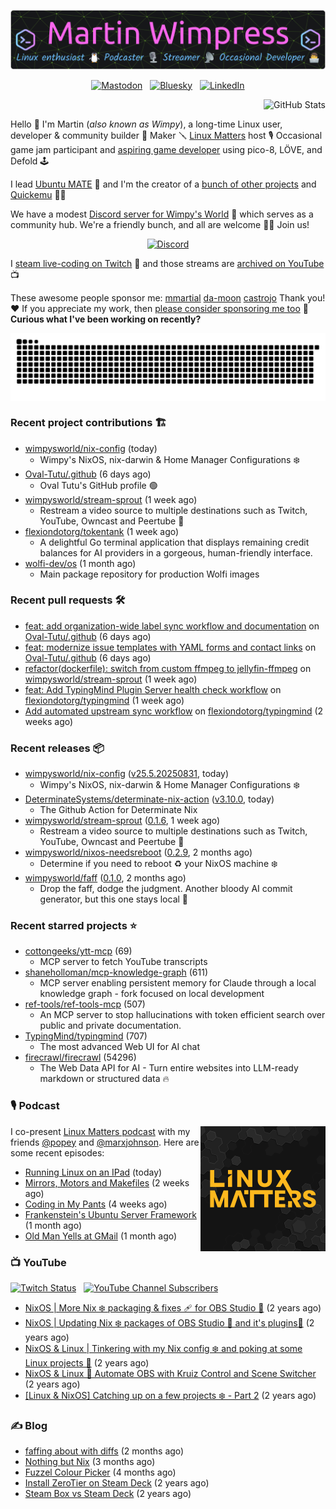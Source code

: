 <p align="center">
  <a href="https://wimpysworld.com" target="_blank"><img src="https://raw.githubusercontent.com/flexiondotorg/flexiondotorg/main/.github/github-header-image.png"></a>
</p>
<p align="center">
  &nbsp;<a href="https://wimpysworld.social/@martin" target="_blank"><img alt="Mastodon" src="https://img.shields.io/badge/Mastodon-6468fa?style=for-the-badge&logo=mastodon&logoColor=%23ffffff"></a>&nbsp;
  &nbsp;<a href="https://bsky.app/profile/wimpys.world" target="_blank"><img alt="Bluesky" src="https://img.shields.io/badge/Bluesky-0772D8?style=for-the-badge&logo=bluesky&logoColor=%23ffffff"></a>&nbsp;
  &nbsp;<a href="https://www.linkedin.com/in/martinwimpress/" target="_blank"><img alt="LinkedIn" src="https://img.shields.io/badge/LinkedIn-1667be?style=for-the-badge&logo=linkedin&logoColor=%23ffffff"></a>&nbsp;
</p>
<a href="https://github.com/flexiondotorg" target="_blank"><img align="right" src="https://github-readme-stats.vercel.app/api?username=flexiondotorg&show_icons=true&show=reviews,discussions_started,discussions_answered,prs_merged&include_all_commits=true&bg_color=0E1117&title_color=fa66ed&icon_color=6bbbfa&text_color=c5c8c6&ring_color=98ed3f&border_radius=8" alt="GitHub Stats"></a>
<br />

Hello 👋 I'm Martin (*also known as Wimpy*), a long-time Linux user, developer & community builder 🐧 Maker 🪛 [Linux Matters](https://linuxmatters.sh) host 🎙️ Occasional game jam participant and [aspiring game developer](https://oval-tutu.com) using pico-8, LÖVE, and Defold 🕹️

I lead [Ubuntu MATE](https://ubuntu-mate.org) 🧉 and I'm the creator of a [bunch of other projects](https://wimpysworld.com/projects/) and [Quickemu](https://github.com/quickemu-project/) 🧑‍💻

We have a modest [Discord server for Wimpy's World](https://wimpysworld.io/discord) 💬 which serves as a community hub. We're a friendly bunch, and all are welcome 🏳️‍🌈 Join us!

<div align="center"><a href="https://wimpysworld.io/discord" target="_blank"><img alt="Discord" src="https://img.shields.io/discord/712850672223125565?style=for-the-badge&logo=discord&logoColor=%23ffffff&label=Discord&labelColor=%234253e8&color=%23e4e2e2"></a></div>

I [steam live-coding on Twitch](https://twitch.tv/WimpysWorld) 📡 and those streams are [archived on YouTube](https://youtube.com/WimpysWorld) 📺️

These awesome people sponsor me: [mmartial](https://github.com/mmartial) [da-moon](https://github.com/da-moon) [castrojo](https://github.com/castrojo)  Thank you! ❤️
If you appreciate my work, then [please consider sponsoring me too](https://github.com/sponsors/flexiondotorg) 🤑 **Curious what I've been working on recently?**
<div align="center">
  <img align="center" alt="GitHub Contribution Snake" src="https://raw.githubusercontent.com/flexiondotorg/flexiondotorg/snake/github-contribution-grid-snake-dark.svg">
</div>

### Recent project contributions 🏗️


- [wimpysworld/nix-config](https://github.com/wimpysworld/nix-config) (today)
  - Wimpy&#39;s NixOS, nix-darwin  &amp; Home Manager Configurations ❄️
- [Oval-Tutu/.github](https://github.com/Oval-Tutu/.github) (6 days ago)
  - Oval Tutu&#39;s GitHub profile ️🟢
- [wimpysworld/stream-sprout](https://github.com/wimpysworld/stream-sprout) (1 week ago)
  - Restream a video source to multiple destinations such as Twitch, YouTube, Owncast and Peertube 📡
- [flexiondotorg/tokentank](https://github.com/flexiondotorg/tokentank) (1 week ago)
  - A delightful Go terminal application that displays remaining credit balances for AI providers in a gorgeous, human-friendly interface.
- [wolfi-dev/os](https://github.com/wolfi-dev/os) (1 month ago)
  - Main package repository for production Wolfi images

### Recent pull requests 🛠️


- [feat: add organization-wide label sync workflow and documentation](https://github.com/Oval-Tutu/.github/pull/3) on [Oval-Tutu/.github](https://github.com/Oval-Tutu/.github) (6 days ago)
- [feat: modernize issue templates with YAML forms and contact links](https://github.com/Oval-Tutu/.github/pull/2) on [Oval-Tutu/.github](https://github.com/Oval-Tutu/.github) (6 days ago)
- [refactor(dockerfile): switch from custom ffmpeg to jellyfin-ffmpeg](https://github.com/wimpysworld/stream-sprout/pull/66) on [wimpysworld/stream-sprout](https://github.com/wimpysworld/stream-sprout) (1 week ago)
- [feat: Add TypingMind Plugin Server health check workflow](https://github.com/flexiondotorg/typingmind/pull/2) on [flexiondotorg/typingmind](https://github.com/flexiondotorg/typingmind) (1 week ago)
- [Add automated upstream sync workflow](https://github.com/flexiondotorg/typingmind/pull/1) on [flexiondotorg/typingmind](https://github.com/flexiondotorg/typingmind) (2 weeks ago)

### Recent releases 📦️


- [wimpysworld/nix-config](https://github.com/wimpysworld/nix-config) ([v25.5.20250831](https://github.com/wimpysworld/nix-config/releases/tag/v25.5.20250831), today)
  - Wimpy&#39;s NixOS, nix-darwin  &amp; Home Manager Configurations ❄️
- [DeterminateSystems/determinate-nix-action](https://github.com/DeterminateSystems/determinate-nix-action) ([v3.10.0](https://github.com/DeterminateSystems/determinate-nix-action/releases/tag/v3.10.0), today)
  - The Github Action for Determinate Nix
- [wimpysworld/stream-sprout](https://github.com/wimpysworld/stream-sprout) ([0.1.6](https://github.com/wimpysworld/stream-sprout/releases/tag/0.1.6), 1 week ago)
  - Restream a video source to multiple destinations such as Twitch, YouTube, Owncast and Peertube 📡
- [wimpysworld/nixos-needsreboot](https://github.com/wimpysworld/nixos-needsreboot) ([0.2.9](https://github.com/wimpysworld/nixos-needsreboot/releases/tag/0.2.9), 2 months ago)
  - Determine if you need to reboot ️♻️ your NixOS machine ️❄️
- [wimpysworld/faff](https://github.com/wimpysworld/faff) ([0.1.0](https://github.com/wimpysworld/faff/releases/tag/0.1.0), 2 months ago)
  - Drop the faff, dodge the judgment. Another bloody AI commit generator, but this one stays local 🦙

### Recent starred projects ⭐️


- [cottongeeks/ytt-mcp](https://github.com/cottongeeks/ytt-mcp) (69)
  - MCP server to fetch YouTube transcripts
- [shaneholloman/mcp-knowledge-graph](https://github.com/shaneholloman/mcp-knowledge-graph) (611)
  - MCP server enabling persistent memory for Claude through a local knowledge graph - fork focused on local development
- [ref-tools/ref-tools-mcp](https://github.com/ref-tools/ref-tools-mcp) (507)
  - An MCP server to stop hallucinations with token efficient search over public and private documentation.
- [TypingMind/typingmind](https://github.com/TypingMind/typingmind) (707)
  - The most advanced Web UI for AI chat
- [firecrawl/firecrawl](https://github.com/firecrawl/firecrawl) (54296)
  - The Web Data API for AI - Turn entire websites into LLM-ready markdown or structured data 🔥

### 🎙️ Podcast
<img align="right" src="https://raw.githubusercontent.com/flexiondotorg/flexiondotorg/main/.github/linuxmatters.png" alt="Linux Matters Podcast" width="200" height="200">

I co-present [Linux Matters podcast](https://linuxmatters.sh) with my friends [@popey](https://github.com/popey) and [@marxjohnson](https://github.com/marxjohnson).
Here are some recent episodes:

- [Running Linux on an IPad](https://linuxmatters.sh/63/) (today)
- [Mirrors, Motors and Makefiles](https://linuxmatters.sh/62/) (2 weeks ago)
- [Coding in My Pants](https://linuxmatters.sh/61/) (4 weeks ago)
- [Frankenstein&#39;s Ubuntu Server Framework](https://linuxmatters.sh/60/) (1 month ago)
- [Old Man Yells at GMail](https://linuxmatters.sh/59/) (1 month ago)

### 📺️ YouTube
<a href="https://twitch.tv/WimpysWorld" target="_blank"><img alt="Twitch Status" src="https://img.shields.io/twitch/status/WimpysWorld?style=for-the-badge&logo=twitch&logoColor=ffffff&label=Twitch&labelColor=%23904ef9&color=%23e4e2e2"></a>&nbsp;&nbsp;
<a href="https://youtube.com/WimpysWorld" target="_blank"><img alt="YouTube Channel Subscribers" src="https://img.shields.io/youtube/channel/subscribers/UChpYmMp7EFaxuogUX1eAqyw?style=for-the-badge&logo=youtube&logoColor=ffffff&label=YouTube&labelColor=%23fb1b20&color=%23e4e2e2"></a>

- [NixOS | More Nix ❄️ packaging &amp; fixes 🩹 for OBS Studio 📡](https://www.youtube.com/watch?v=VqNaOOm7Dhw) (2 years ago)
- [NixOS | Updating Nix ❄️ packages of OBS Studio 📡 and it&#39;s plugins🔌](https://www.youtube.com/watch?v=phgOv_UCbMM) (2 years ago)
- [NixOS &amp; Linux | Tinkering with my Nix config ❄️ and poking at some Linux projects 🐧](https://www.youtube.com/watch?v=biVQ_-v8oEo) (2 years ago)
- [NixOS &amp; Linux 🐧 Automate OBS with Kruiz Control and Scene Switcher](https://www.youtube.com/watch?v=BSITslJbMGA) (2 years ago)
- [[Linux &amp; NixOS] Catching up on a few projects ❄️ - Part 2](https://www.youtube.com/watch?v=IpiuKvqHU-c) (2 years ago)

### ✍️ Blog

- [faffing about with diffs](https://wimpysworld.com/posts/faff-ollama-conventional-commit-generator/) (2 months ago)
- [Nothing but Nix](https://wimpysworld.com/posts/nothing-but-nix-github-actions/) (3 months ago)
- [Fuzzel Colour Picker](https://wimpysworld.com/posts/fuzzel-hyprpicker/) (4 months ago)
- [Install ZeroTier on Steam Deck](https://wimpysworld.com/posts/install-zerotier-on-steamdeck/) (2 years ago)
- [Steam Box vs Steam Deck](https://wimpysworld.com/posts/steambox-vs-steamdeck/) (2 years ago)
